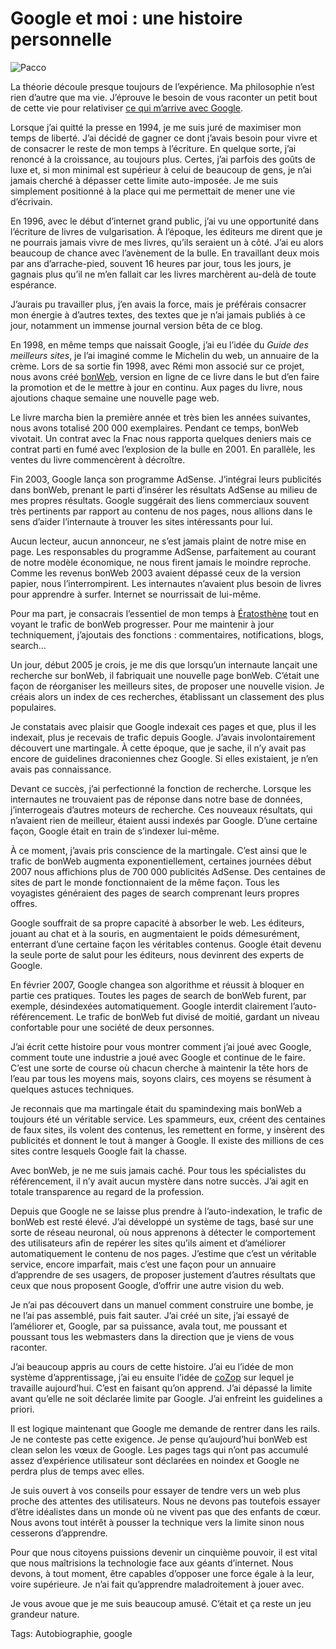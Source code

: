 # Google et moi : une histoire personnelle

![Pacco](http://blog.tcrouzet.comhttps://tcrouzet.com/images_tc/2007/11/google-et-moi.gif)

La théorie découle presque toujours de l’expérience. Ma philosophie n’est rien d’autre que ma vie. J’éprouve le besoin de vous raconter un petit bout de cette vie pour relativiser [ce qui m’arrive avec Google](http://blog.tcrouzet.com/2007/11/19/google-hegemonique/).

Lorsque j’ai quitté la presse en 1994, je me suis juré de maximiser mon temps de liberté. J’ai décidé de gagner ce dont j’avais besoin pour vivre et de consacrer le reste de mon temps à l’écriture. En quelque sorte, j’ai renoncé à la croissance, au toujours plus. Certes, j’ai parfois des goûts de luxe et, si mon minimal est supérieur à celui de beaucoup de gens, je n’ai jamais cherché à dépasser cette limite auto-imposée. Je me suis simplement positionné à la place qui me permettait de mener une vie d’écrivain.

En 1996, avec le début d’internet grand public, j’ai vu une opportunité dans l’écriture de livres de vulgarisation. À l’époque, les éditeurs me dirent que je ne pourrais jamais vivre de mes livres, qu’ils seraient un à côté. J’ai eu alors beaucoup de chance avec l’avènement de la bulle. En travaillant deux mois par ans d’arrache-pied, souvent 16 heures par jour, tous les jours, je gagnais plus qu’il ne m’en fallait car les livres marchèrent au-delà de toute espérance.

J’aurais pu travailler plus, j’en avais la force, mais je préférais consacrer mon énergie à d’autres textes, des textes que je n’ai jamais publiés à ce jour, notamment un immense journal version bêta de ce blog.

En 1998, en même temps que naissait Google, j’ai eu l’idée du *Guide des meilleurs sites*, je l’ai imaginé comme le Michelin du web, un annuaire de la crème. Lors de sa sortie fin 1998, avec Rémi mon associé sur ce projet, nous avons créé [bonWeb](http://www.bonweb.com), version en ligne de ce livre dans le but d’en faire la promotion et de le mettre à jour en continu. Aux pages du livre, nous ajoutions chaque semaine une nouvelle page web.

Le livre marcha bien la première année et très bien les années suivantes, nous avons totalisé 200 000 exemplaires. Pendant ce temps, bonWeb vivotait. Un contrat avec la Fnac nous rapporta quelques deniers mais ce contrat parti en fumé avec l’explosion de la bulle en 2001. En parallèle, les ventes du livre commencèrent à décroître.

Fin 2003, Google lança son programme AdSense. J’intégrai leurs publicités dans bonWeb, prenant le parti d’insérer les résultats AdSense au milieu de mes propres résultats. Google suggérait des liens commerciaux souvent très pertinents par rapport au contenu de nos pages, nous allions dans le sens d’aider l’internaute à trouver les sites intéressants pour lui.

Aucun lecteur, aucun annonceur, ne s’est jamais plaint de notre mise en page. Les responsables du programme AdSense, parfaitement au courant de notre modèle économique, ne nous firent jamais le moindre reproche. Comme les revenus bonWeb 2003 avaient dépassé ceux de la version papier, nous l’interrompirent. Les internautes n’avaient plus besoin de livres pour apprendre à surfer. Internet se nourrissait de lui-même.

Pour ma part, je consacrais l’essentiel de mon temps à [Ératosthène](http://blog.tcrouzet.com/eratosthene/) tout en voyant le trafic de bonWeb progresser. Pour me maintenir à jour techniquement, j’ajoutais des fonctions : commentaires, notifications, blogs, search…

Un jour, début 2005 je crois, je me dis que lorsqu’un internaute lançait une recherche sur bonWeb, il fabriquait une nouvelle page bonWeb. C’était une façon de réorganiser les meilleurs sites, de proposer une nouvelle vision. Je créais alors un index de ces recherches, établissant un classement des plus populaires.

Je constatais avec plaisir que Google indexait ces pages et que, plus il les indexait, plus je recevais de trafic depuis Google. J’avais involontairement découvert une martingale. À cette époque, que je sache, il n’y avait pas encore de guidelines draconiennes chez Google. Si elles existaient, je n’en avais pas connaissance.

Devant ce succès, j’ai perfectionné la fonction de recherche. Lorsque les internautes ne trouvaient pas de réponse dans notre base de données, j’interrogeais d’autres moteurs de recherche. Ces nouveaux résultats, qui n’avaient rien de meilleur, étaient aussi indexés par Google. D’une certaine façon, Google était en train de s’indexer lui-même.

À ce moment, j’avais pris conscience de la martingale. C’est ainsi que le trafic de bonWeb augmenta exponentiellement, certaines journées début 2007 nous affichions plus de 700 000 publicités AdSense. Des centaines de sites de part le monde fonctionnaient de la même façon. Tous les voyagistes généraient des pages de search comprenant leurs propres offres.

Google souffrait de sa propre capacité à absorber le web. Les éditeurs, jouant au chat et à la souris, en augmentaient le poids démesurément, enterrant d’une certaine façon les véritables contenus. Google était devenu la seule porte de salut pour les éditeurs, nous devinrent des experts de Google.

En février 2007, Google changea son algorithme et réussit à bloquer en partie ces pratiques. Toutes les pages de search de bonWeb furent, par exemple, désindexées automatiquement. Google interdit clairement l’auto-référencement. Le trafic de bonWeb fut divisé de moitié, gardant un niveau confortable pour une société de deux personnes.

J’ai écrit cette histoire pour vous montrer comment j’ai joué avec Google, comment toute une industrie a joué avec Google et continue de le faire. C’est une sorte de course où chacun cherche à maintenir la tête hors de l’eau par tous les moyens mais, soyons clairs, ces moyens se résument à quelques astuces techniques.

Je reconnais que ma martingale était du spamindexing mais bonWeb a toujours été un véritable service. Les spammeurs, eux, créent des centaines de faux sites, ils volent des contenus, les remettent en forme, y insèrent des publicités et donnent le tout à manger à Google. Il existe des millions de ces sites contre lesquels Google fait la chasse.

Avec bonWeb, je ne me suis jamais caché. Pour tous les spécialistes du référencement, il n’y avait aucun mystère dans notre succès. J’ai agit en totale transparence au regard de la profession.

Depuis que Google ne se laisse plus prendre à l’auto-indexation, le trafic de bonWeb est resté élevé. J’ai développé un système de tags, basé sur une sorte de réseau neuronal, où nous apprenons à détecter le comportement des utilisateurs afin de repérer les sites qu’ils aiment et d’améliorer automatiquement le contenu de nos pages. J’estime que c’est un véritable service, encore imparfait, mais c’est une façon pour un annuaire d’apprendre de ses usagers, de proposer justement d’autres résultats que ceux que nous proposent Google, d’offrir une autre vision du web.

Je n’ai pas découvert dans un manuel comment construire une bombe, je ne l’ai pas assemblé, puis fait sauter. J’ai créé un site, j’ai essayé de l’améliorer et, Google, par sa puissance, avala tout, me poussant et poussant tous les webmasters dans la direction que je viens de vous raconter.

J’ai beaucoup appris au cours de cette histoire. J’ai eu l’idée de mon système d’apprentissage, j’ai eu ensuite l’idée de [coZop](http://cozop.com) sur lequel je travaille aujourd’hui. C’est en faisant qu’on apprend. J’ai dépassé la limite avant qu’elle ne soit déclarée limite par Google. J’ai enfreint les guidelines a priori.

Il est logique maintenant que Google me demande de rentrer dans les rails. Je ne conteste pas cette exigence. Je pense qu’aujourd’hui bonWeb est clean selon les vœux de Google. Les pages tags qui n’ont pas accumulé assez d’expérience utilisateur sont déclarées en noindex et Google ne perdra plus de temps avec elles.

Je suis ouvert à vos conseils pour essayer de tendre vers un web plus proche des attentes des utilisateurs. Nous ne devons pas toutefois essayer d’être idéalistes dans un monde où ne vivent pas que des enfants de cœur. Nous avons tout intérêt à pousser la technique vers la limite sinon nous cesserons d’apprendre.

Pour que nous citoyens puissions devenir un cinquième pouvoir, il est vital que nous maîtrisions la technologie face aux géants d’internet. Nous devons, à tout moment, être capables d’opposer une force égale à la leur, voire supérieure. Je n’ai fait qu’apprendre maladroitement à jouer avec.

Je vous avoue que je me suis beaucoup amusé. C’était et ça reste un jeu grandeur nature.

Tags: Autobiographie, google